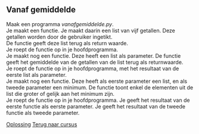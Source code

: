 ## Vanaf gemiddelde

Maak een programma _vanafgemiddelde.py_.\
Je maakt een functie. Je maakt daarin een list van vijf getallen. Deze
getallen worden door de gebruiker ingetikt.\
De functie geeft deze list terug als return waarde.\
Je roept de functie op in je hoofdprogramma.\
Je maakt nog een functie. Deze heeft een list als parameter. De functie
geeft het gemiddelde van de getallen van de list terug als
returnwaarde.\
Je roept de functie op in je hoofdprogramma, met het resultaat van de
eerste list als parameter.\
Je maakt nog een functie. Deze heeft als eerste parameter een list, en
als tweede parameter een minimum. De functie toont enkel de elementen
uit de list die groter of gelijk aan het minimum zijn.\
Je roept de functie op in je hoofdprogramma. Je geeft het resultaat van
de eerste functie als eerste parameter. Je geeft het resultaat van de
tweede functie als tweede parameter.

[Oplossing](/oplossingen/vanafgemiddelde.html)
[Terug naar cursus](/26_listsenfuncties.html)